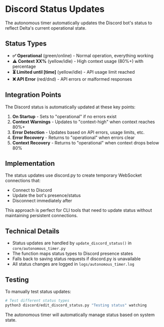 # Discord Status Updates

The autonomous timer automatically updates the Discord bot's status to reflect Delta's current operational state.

## Status Types

- **✅ Operational** (green/online) - Normal operation, everything working
- **⚠️ Context XX%** (yellow/idle) - High context usage (80%+) with percentage
- **⏳ Limited until [time]** (yellow/idle) - API usage limit reached
- **❌ API Error** (red/dnd) - API errors or malformed responses

## Integration Points

The Discord status is automatically updated at these key points:

1. **On Startup** - Sets to "operational" if no errors exist
2. **Context Warnings** - Updates to "context-high" when context reaches 80%+
3. **Error Detection** - Updates based on API errors, usage limits, etc.
4. **Error Recovery** - Returns to "operational" when errors clear
5. **Context Recovery** - Returns to "operational" when context drops below 80%

## Implementation

The status updates use discord.py to create temporary WebSocket connections that:
- Connect to Discord
- Update the bot's presence/status
- Disconnect immediately after

This approach is perfect for CLI tools that need to update status without maintaining persistent connections.

## Technical Details

- Status updates are handled by `update_discord_status()` in `core/autonomous_timer.py`
- The function maps status types to Discord presence states
- Falls back to saving status requests if discord.py is unavailable
- All status changes are logged in `logs/autonomous_timer.log`

## Testing

To manually test status updates:
```bash
# Test different status types
python3 discord/edit_discord_status.py "Testing status" watching
```

The autonomous timer will automatically manage status based on system state.